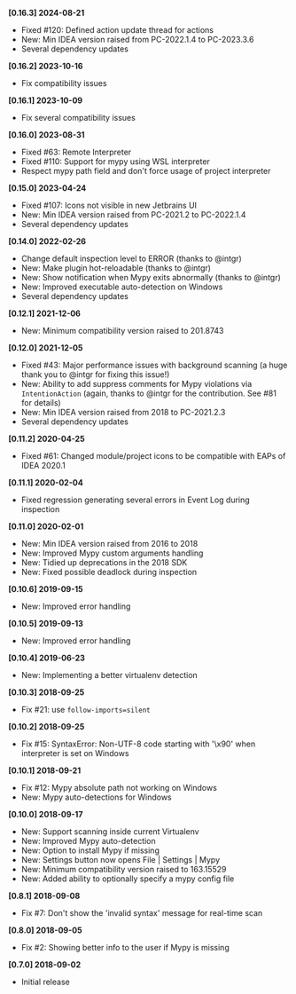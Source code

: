 **[0.16.3] 2024-08-21**

- Fixed #120: Defined action update thread for actions
- New: Min IDEA version raised from PC-2022.1.4 to PC-2023.3.6
- Several dependency updates

**[0.16.2] 2023-10-16**

- Fix compatibility issues

**[0.16.1] 2023-10-09**

- Fix several compatibility issues

**[0.16.0] 2023-08-31**

- Fixed #63: Remote Interpreter
- Fixed #110: Support for mypy using WSL interpreter
- Respect mypy path field and don't force usage of project interpreter

**[0.15.0] 2023-04-24**

- Fixed #107: Icons not visible in new Jetbrains UI
- New: Min IDEA version raised from PC-2021.2 to PC-2022.1.4
- Several dependency updates

**[0.14.0] 2022-02-26**

- Change default inspection level to ERROR (thanks to @intgr)
- New: Make plugin hot-reloadable (thanks to @intgr)
- New: Show notification when Mypy exits abnormally (thanks to @intgr)
- New: Improved executable auto-detection on Windows
- Several dependency updates

**[0.12.1] 2021-12-06**

- New: Minimum compatibility version raised to 201.8743

**[0.12.0] 2021-12-05**

- Fixed #43: Major performance issues with background scanning (a huge thank you to @intgr for fixing this issue!)
- New: Ability to add suppress comments for Mypy violations via `IntentionAction` (again, thanks to @intgr for the
  contribution. See #81 for details)
- New: Min IDEA version raised from 2018 to PC-2021.2.3
- Several dependency updates

**[0.11.2] 2020-04-25**

- Fixed #61: Changed module/project icons to be compatible with EAPs of IDEA 2020.1

**[0.11.1] 2020-02-04**

- Fixed regression generating several errors in Event Log during inspection

**[0.11.0] 2020-02-01**

- New: Min IDEA version raised from 2016 to 2018
- New: Improved Mypy custom arguments handling
- New: Tidied up deprecations in the 2018 SDK
- New: Fixed possible deadlock during inspection

**[0.10.6] 2019-09-15**

- New: Improved error handling

**[0.10.5] 2019-09-13**

- New: Improved error handling

**[0.10.4] 2019-06-23**

- New: Implementing a better virtualenv detection

**[0.10.3] 2018-09-25**

- Fix #21: use `follow-imports=silent`

**[0.10.2] 2018-09-25**

- Fix #15: SyntaxError: Non-UTF-8 code starting with '\x90' when interpreter is set on Windows

**[0.10.1] 2018-09-21**

- Fix #12: Mypy absolute path not working on Windows
- New: Mypy auto-detections for Windows

**[0.10.0] 2018-09-17**

- New: Support scanning inside current Virtualenv
- New: Improved Mypy auto-detection
- New: Option to install Mypy if missing
- New: Settings button now opens File | Settings | Mypy
- New: Minimum compatibility version raised to 163.15529
- New: Added ability to optionally specify a mypy config file

**[0.8.1] 2018-09-08**

- Fix #7: Don't show the 'invalid syntax' message for real-time scan

**[0.8.0] 2018-09-05**

- Fix #2: Showing better info to the user if Mypy is missing

**[0.7.0] 2018-09-02**

- Initial release
